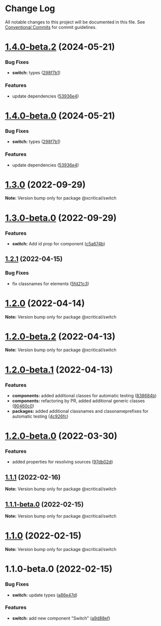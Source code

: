 # Change Log

All notable changes to this project will be documented in this file.
See [Conventional Commits](https://conventionalcommits.org) for commit guidelines.

# [1.4.0-beta.2](https://github.com/xcritical-software/xc-front-kit/compare/@xcritical/switch@1.3.0...@xcritical/switch@1.4.0-beta.2) (2024-05-21)

### Bug Fixes

- **switch:** types ([298f7b1](https://github.com/xcritical-software/xc-front-kit/commit/298f7b1d672d4a740e2a3c8935ffe7130b69885c))

### Features

- update dependencies ([53936e4](https://github.com/xcritical-software/xc-front-kit/commit/53936e4a6e0d31fd977829525117525cb977a970))

# [1.4.0-beta.0](https://github.com/xcritical-software/xc-front-kit/compare/@xcritical/switch@1.3.0...@xcritical/switch@1.4.0-beta.0) (2024-05-21)

### Bug Fixes

- **switch:** types ([298f7b1](https://github.com/xcritical-software/xc-front-kit/commit/298f7b1d672d4a740e2a3c8935ffe7130b69885c))

### Features

- update dependencies ([53936e4](https://github.com/xcritical-software/xc-front-kit/commit/53936e4a6e0d31fd977829525117525cb977a970))

# [1.3.0](https://github.com/xcritical-software/xc-front-kit/compare/@xcritical/switch@1.3.0-beta.0...@xcritical/switch@1.3.0) (2022-09-29)

**Note:** Version bump only for package @xcritical/switch

# [1.3.0-beta.0](https://github.com/xcritical-software/xc-front-kit/compare/@xcritical/switch@1.2.1...@xcritical/switch@1.3.0-beta.0) (2022-09-29)

### Features

- **switch:** Add id prop for component ([c5a674b](https://github.com/xcritical-software/xc-front-kit/commit/c5a674bbdd0019794c22b0f7e90227fe035dada1))

## [1.2.1](https://github.com/xcritical-software/xc-front-kit/compare/@xcritical/switch@1.2.0...@xcritical/switch@1.2.1) (2022-04-15)

### Bug Fixes

- fix classnames for elements ([5fd21c3](https://github.com/xcritical-software/xc-front-kit/commit/5fd21c30523ba96ebddbe040285e8842d68595fc))

# [1.2.0](https://github.com/xcritical-software/xc-front-kit/compare/@xcritical/switch@1.2.0-beta.2...@xcritical/switch@1.2.0) (2022-04-14)

**Note:** Version bump only for package @xcritical/switch

# [1.2.0-beta.2](https://github.com/xcritical-software/xc-front-kit/compare/@xcritical/switch@1.2.0-beta.1...@xcritical/switch@1.2.0-beta.2) (2022-04-13)

**Note:** Version bump only for package @xcritical/switch

# [1.2.0-beta.1](https://github.com/xcritical-software/xc-front-kit/compare/@xcritical/switch@1.2.0-beta.0...@xcritical/switch@1.2.0-beta.1) (2022-04-13)

### Features

- **components:** added additional classes for automatic testing ([838684b](https://github.com/xcritical-software/xc-front-kit/commit/838684b1e96cd2a9a40620e7a67cb49b78c594b1))
- **components:** refactoring by PR, added additional generic classes ([90460c0](https://github.com/xcritical-software/xc-front-kit/commit/90460c0a573d606cd0956e526c81b068842c0685))
- **packages:** added additional classnames and classnameprefixes for automatic testing ([4c926fc](https://github.com/xcritical-software/xc-front-kit/commit/4c926fc7439650c7f0a71bcda6c06a4810e41276))

# [1.2.0-beta.0](https://github.com/xcritical-software/xc-front-kit/compare/@xcritical/switch@1.1.1...@xcritical/switch@1.2.0-beta.0) (2022-03-30)

### Features

- added properties for resolving sources ([97db02d](https://github.com/xcritical-software/xc-front-kit/commit/97db02d3db87f45c151befbdb3d6e43f44d66997))

## [1.1.1](https://github.com/xcritical-software/xc-front-kit/compare/@xcritical/switch@1.1.1-beta.0...@xcritical/switch@1.1.1) (2022-02-16)

**Note:** Version bump only for package @xcritical/switch

## [1.1.1-beta.0](https://github.com/xcritical-software/xc-front-kit/compare/@xcritical/switch@1.1.0...@xcritical/switch@1.1.1-beta.0) (2022-02-15)

**Note:** Version bump only for package @xcritical/switch

# [1.1.0](https://github.com/xcritical-software/xc-front-kit/compare/@xcritical/switch@1.1.0-beta.0...@xcritical/switch@1.1.0) (2022-02-15)

**Note:** Version bump only for package @xcritical/switch

# 1.1.0-beta.0 (2022-02-15)

### Bug Fixes

- **switch:** update types ([a86e47d](https://github.com/xcritical-software/xc-front-kit/commit/a86e47d8b4ed23fcf62c850791a5221733a82bda))

### Features

- **switch:** add new component "Switch" ([a9d88ef](https://github.com/xcritical-software/xc-front-kit/commit/a9d88efc3851011b055299b959b850fe5592e904))
